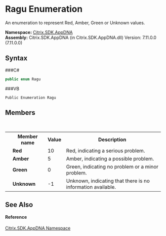 # Ragu Enumeration
 

An enumeration to represent Red, Amber, Green or Unknown values.

**Namespace:**&nbsp;<a href="N_Citrix_SDK_AppDNA">Citrix.SDK.AppDNA</a><br />**Assembly:**&nbsp;Citrix.SDK.AppDNA (in Citrix.SDK.AppDNA.dll) Version: 7.11.0.0 (7.11.0.0)

## Syntax

###C#
```csharp
public enum Ragu
```

###VB
```vbnet
Public Enumeration Ragu
```


## Members
&nbsp;<table><tr><th></th><th>Member name</th><th>Value</th><th>Description</th></tr><tr><td /><td target="F:Citrix.SDK.AppDNA.Ragu.Red">**Red**</td><td>10</td><td>Red, indicating a serious problem.</td></tr><tr><td /><td target="F:Citrix.SDK.AppDNA.Ragu.Amber">**Amber**</td><td>5</td><td>Amber, indicating a possible problem.</td></tr><tr><td /><td target="F:Citrix.SDK.AppDNA.Ragu.Green">**Green**</td><td>0</td><td>Green, indicating no problem or a minor problem.</td></tr><tr><td /><td target="F:Citrix.SDK.AppDNA.Ragu.Unknown">**Unknown**</td><td>-1</td><td>Unknown, indicating that there is no information available.</td></tr></table>

## See Also


#### Reference
<a href="N_Citrix_SDK_AppDNA">Citrix.SDK.AppDNA Namespace</a><br />